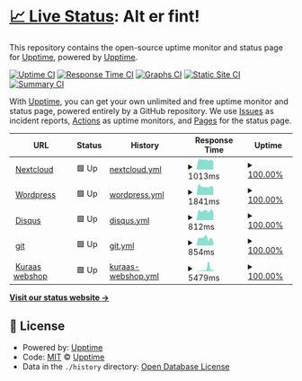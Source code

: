 # [📈 Live Status](https://status.voit.cloud): <!--live status--> **Alt er fint!**

This repository contains the open-source uptime monitor and status page for [Upptime](https://upptime.js.org), powered by [Upptime](https://github.com/upptime/upptime).

[![Uptime CI](https://github.com/voitvode/upptime/workflows/Uptime%20CI/badge.svg)](https://github.com/voitvode/upptime/actions?query=workflow%3A%22Uptime+CI%22)
[![Response Time CI](https://github.com/voitvode/upptime/workflows/Response%20Time%20CI/badge.svg)](https://github.com/voitvode/upptime/actions?query=workflow%3A%22Response+Time+CI%22)
[![Graphs CI](https://github.com/voitvode/upptime/workflows/Graphs%20CI/badge.svg)](https://github.com/voitvode/upptime/actions?query=workflow%3A%22Graphs+CI%22)
[![Static Site CI](https://github.com/voitvode/upptime/workflows/Static%20Site%20CI/badge.svg)](https://github.com/voitvode/upptime/actions?query=workflow%3A%22Static+Site+CI%22)
[![Summary CI](https://github.com/voitvode/upptime/workflows/Summary%20CI/badge.svg)](https://github.com/voitvode/upptime/actions?query=workflow%3A%22Summary+CI%22)

With [Upptime](https://upptime.js.org), you can get your own unlimited and free uptime monitor and status page, powered entirely by a GitHub repository. We use [Issues](https://github.com/upptime/upptime/issues) as incident reports, [Actions](https://github.com/voitvode/upptime/actions) as uptime monitors, and [Pages](https://status.voit.cloud) for the status page.

<!--start: status pages-->
<!-- This summary is generated by Upptime (https://github.com/upptime/upptime) -->
<!-- Do not edit this manually, your changes will be overwritten -->
<!-- prettier-ignore -->
| URL | Status | History | Response Time | Uptime |
| --- | ------ | ------- | ------------- | ------ |
| <img alt="" src="https://favicons.githubusercontent.com/voit.cloud" height="13"> [Nextcloud](https://voit.cloud) | 🟩 Up | [nextcloud.yml](https://github.com/voitcode/upptime/commits/HEAD/history/nextcloud.yml) | <details><summary><img alt="Response time graph" src="./graphs/nextcloud/response-time-week.png" height="20"> 1013ms</summary><br><a href="https://status.voit.cloud/history/nextcloud"><img alt="Response time 951" src="https://img.shields.io/endpoint?url=https%3A%2F%2Fraw.githubusercontent.com%2Fvoitcode%2Fupptime%2FHEAD%2Fapi%2Fnextcloud%2Fresponse-time.json"></a><br><a href="https://status.voit.cloud/history/nextcloud"><img alt="24-hour response time 816" src="https://img.shields.io/endpoint?url=https%3A%2F%2Fraw.githubusercontent.com%2Fvoitcode%2Fupptime%2FHEAD%2Fapi%2Fnextcloud%2Fresponse-time-day.json"></a><br><a href="https://status.voit.cloud/history/nextcloud"><img alt="7-day response time 1013" src="https://img.shields.io/endpoint?url=https%3A%2F%2Fraw.githubusercontent.com%2Fvoitcode%2Fupptime%2FHEAD%2Fapi%2Fnextcloud%2Fresponse-time-week.json"></a><br><a href="https://status.voit.cloud/history/nextcloud"><img alt="30-day response time 951" src="https://img.shields.io/endpoint?url=https%3A%2F%2Fraw.githubusercontent.com%2Fvoitcode%2Fupptime%2FHEAD%2Fapi%2Fnextcloud%2Fresponse-time-month.json"></a><br><a href="https://status.voit.cloud/history/nextcloud"><img alt="1-year response time 951" src="https://img.shields.io/endpoint?url=https%3A%2F%2Fraw.githubusercontent.com%2Fvoitcode%2Fupptime%2FHEAD%2Fapi%2Fnextcloud%2Fresponse-time-year.json"></a></details> | <details><summary><a href="https://status.voit.cloud/history/nextcloud">100.00%</a></summary><a href="https://status.voit.cloud/history/nextcloud"><img alt="All-time uptime 100.00%" src="https://img.shields.io/endpoint?url=https%3A%2F%2Fraw.githubusercontent.com%2Fvoitcode%2Fupptime%2FHEAD%2Fapi%2Fnextcloud%2Fuptime.json"></a><br><a href="https://status.voit.cloud/history/nextcloud"><img alt="24-hour uptime 100.00%" src="https://img.shields.io/endpoint?url=https%3A%2F%2Fraw.githubusercontent.com%2Fvoitcode%2Fupptime%2FHEAD%2Fapi%2Fnextcloud%2Fuptime-day.json"></a><br><a href="https://status.voit.cloud/history/nextcloud"><img alt="7-day uptime 100.00%" src="https://img.shields.io/endpoint?url=https%3A%2F%2Fraw.githubusercontent.com%2Fvoitcode%2Fupptime%2FHEAD%2Fapi%2Fnextcloud%2Fuptime-week.json"></a><br><a href="https://status.voit.cloud/history/nextcloud"><img alt="30-day uptime 100.00%" src="https://img.shields.io/endpoint?url=https%3A%2F%2Fraw.githubusercontent.com%2Fvoitcode%2Fupptime%2FHEAD%2Fapi%2Fnextcloud%2Fuptime-month.json"></a><br><a href="https://status.voit.cloud/history/nextcloud"><img alt="1-year uptime 100.00%" src="https://img.shields.io/endpoint?url=https%3A%2F%2Fraw.githubusercontent.com%2Fvoitcode%2Fupptime%2FHEAD%2Fapi%2Fnextcloud%2Fuptime-year.json"></a></details>
| <img alt="" src="https://favicons.githubusercontent.com/voit.no" height="13"> [Wordpress](https://voit.no) | 🟩 Up | [wordpress.yml](https://github.com/voitcode/upptime/commits/HEAD/history/wordpress.yml) | <details><summary><img alt="Response time graph" src="./graphs/wordpress/response-time-week.png" height="20"> 1841ms</summary><br><a href="https://status.voit.cloud/history/wordpress"><img alt="Response time 1921" src="https://img.shields.io/endpoint?url=https%3A%2F%2Fraw.githubusercontent.com%2Fvoitcode%2Fupptime%2FHEAD%2Fapi%2Fwordpress%2Fresponse-time.json"></a><br><a href="https://status.voit.cloud/history/wordpress"><img alt="24-hour response time 1682" src="https://img.shields.io/endpoint?url=https%3A%2F%2Fraw.githubusercontent.com%2Fvoitcode%2Fupptime%2FHEAD%2Fapi%2Fwordpress%2Fresponse-time-day.json"></a><br><a href="https://status.voit.cloud/history/wordpress"><img alt="7-day response time 1841" src="https://img.shields.io/endpoint?url=https%3A%2F%2Fraw.githubusercontent.com%2Fvoitcode%2Fupptime%2FHEAD%2Fapi%2Fwordpress%2Fresponse-time-week.json"></a><br><a href="https://status.voit.cloud/history/wordpress"><img alt="30-day response time 1921" src="https://img.shields.io/endpoint?url=https%3A%2F%2Fraw.githubusercontent.com%2Fvoitcode%2Fupptime%2FHEAD%2Fapi%2Fwordpress%2Fresponse-time-month.json"></a><br><a href="https://status.voit.cloud/history/wordpress"><img alt="1-year response time 1921" src="https://img.shields.io/endpoint?url=https%3A%2F%2Fraw.githubusercontent.com%2Fvoitcode%2Fupptime%2FHEAD%2Fapi%2Fwordpress%2Fresponse-time-year.json"></a></details> | <details><summary><a href="https://status.voit.cloud/history/wordpress">100.00%</a></summary><a href="https://status.voit.cloud/history/wordpress"><img alt="All-time uptime 100.00%" src="https://img.shields.io/endpoint?url=https%3A%2F%2Fraw.githubusercontent.com%2Fvoitcode%2Fupptime%2FHEAD%2Fapi%2Fwordpress%2Fuptime.json"></a><br><a href="https://status.voit.cloud/history/wordpress"><img alt="24-hour uptime 100.00%" src="https://img.shields.io/endpoint?url=https%3A%2F%2Fraw.githubusercontent.com%2Fvoitcode%2Fupptime%2FHEAD%2Fapi%2Fwordpress%2Fuptime-day.json"></a><br><a href="https://status.voit.cloud/history/wordpress"><img alt="7-day uptime 100.00%" src="https://img.shields.io/endpoint?url=https%3A%2F%2Fraw.githubusercontent.com%2Fvoitcode%2Fupptime%2FHEAD%2Fapi%2Fwordpress%2Fuptime-week.json"></a><br><a href="https://status.voit.cloud/history/wordpress"><img alt="30-day uptime 100.00%" src="https://img.shields.io/endpoint?url=https%3A%2F%2Fraw.githubusercontent.com%2Fvoitcode%2Fupptime%2FHEAD%2Fapi%2Fwordpress%2Fuptime-month.json"></a><br><a href="https://status.voit.cloud/history/wordpress"><img alt="1-year uptime 100.00%" src="https://img.shields.io/endpoint?url=https%3A%2F%2Fraw.githubusercontent.com%2Fvoitcode%2Fupptime%2FHEAD%2Fapi%2Fwordpress%2Fuptime-year.json"></a></details>
| <img alt="" src="https://favicons.githubusercontent.com/prat.voit.no" height="13"> [Disqus](https://prat.voit.no) | 🟩 Up | [disqus.yml](https://github.com/voitcode/upptime/commits/HEAD/history/disqus.yml) | <details><summary><img alt="Response time graph" src="./graphs/disqus/response-time-week.png" height="20"> 812ms</summary><br><a href="https://status.voit.cloud/history/disqus"><img alt="Response time 796" src="https://img.shields.io/endpoint?url=https%3A%2F%2Fraw.githubusercontent.com%2Fvoitcode%2Fupptime%2FHEAD%2Fapi%2Fdisqus%2Fresponse-time.json"></a><br><a href="https://status.voit.cloud/history/disqus"><img alt="24-hour response time 713" src="https://img.shields.io/endpoint?url=https%3A%2F%2Fraw.githubusercontent.com%2Fvoitcode%2Fupptime%2FHEAD%2Fapi%2Fdisqus%2Fresponse-time-day.json"></a><br><a href="https://status.voit.cloud/history/disqus"><img alt="7-day response time 812" src="https://img.shields.io/endpoint?url=https%3A%2F%2Fraw.githubusercontent.com%2Fvoitcode%2Fupptime%2FHEAD%2Fapi%2Fdisqus%2Fresponse-time-week.json"></a><br><a href="https://status.voit.cloud/history/disqus"><img alt="30-day response time 796" src="https://img.shields.io/endpoint?url=https%3A%2F%2Fraw.githubusercontent.com%2Fvoitcode%2Fupptime%2FHEAD%2Fapi%2Fdisqus%2Fresponse-time-month.json"></a><br><a href="https://status.voit.cloud/history/disqus"><img alt="1-year response time 796" src="https://img.shields.io/endpoint?url=https%3A%2F%2Fraw.githubusercontent.com%2Fvoitcode%2Fupptime%2FHEAD%2Fapi%2Fdisqus%2Fresponse-time-year.json"></a></details> | <details><summary><a href="https://status.voit.cloud/history/disqus">100.00%</a></summary><a href="https://status.voit.cloud/history/disqus"><img alt="All-time uptime 100.00%" src="https://img.shields.io/endpoint?url=https%3A%2F%2Fraw.githubusercontent.com%2Fvoitcode%2Fupptime%2FHEAD%2Fapi%2Fdisqus%2Fuptime.json"></a><br><a href="https://status.voit.cloud/history/disqus"><img alt="24-hour uptime 100.00%" src="https://img.shields.io/endpoint?url=https%3A%2F%2Fraw.githubusercontent.com%2Fvoitcode%2Fupptime%2FHEAD%2Fapi%2Fdisqus%2Fuptime-day.json"></a><br><a href="https://status.voit.cloud/history/disqus"><img alt="7-day uptime 100.00%" src="https://img.shields.io/endpoint?url=https%3A%2F%2Fraw.githubusercontent.com%2Fvoitcode%2Fupptime%2FHEAD%2Fapi%2Fdisqus%2Fuptime-week.json"></a><br><a href="https://status.voit.cloud/history/disqus"><img alt="30-day uptime 100.00%" src="https://img.shields.io/endpoint?url=https%3A%2F%2Fraw.githubusercontent.com%2Fvoitcode%2Fupptime%2FHEAD%2Fapi%2Fdisqus%2Fuptime-month.json"></a><br><a href="https://status.voit.cloud/history/disqus"><img alt="1-year uptime 100.00%" src="https://img.shields.io/endpoint?url=https%3A%2F%2Fraw.githubusercontent.com%2Fvoitcode%2Fupptime%2FHEAD%2Fapi%2Fdisqus%2Fuptime-year.json"></a></details>
| <img alt="" src="https://favicons.githubusercontent.com/git.voit.no" height="13"> [git](https://git.voit.no) | 🟩 Up | [git.yml](https://github.com/voitcode/upptime/commits/HEAD/history/git.yml) | <details><summary><img alt="Response time graph" src="./graphs/git/response-time-week.png" height="20"> 854ms</summary><br><a href="https://status.voit.cloud/history/git"><img alt="Response time 740" src="https://img.shields.io/endpoint?url=https%3A%2F%2Fraw.githubusercontent.com%2Fvoitcode%2Fupptime%2FHEAD%2Fapi%2Fgit%2Fresponse-time.json"></a><br><a href="https://status.voit.cloud/history/git"><img alt="24-hour response time 441" src="https://img.shields.io/endpoint?url=https%3A%2F%2Fraw.githubusercontent.com%2Fvoitcode%2Fupptime%2FHEAD%2Fapi%2Fgit%2Fresponse-time-day.json"></a><br><a href="https://status.voit.cloud/history/git"><img alt="7-day response time 854" src="https://img.shields.io/endpoint?url=https%3A%2F%2Fraw.githubusercontent.com%2Fvoitcode%2Fupptime%2FHEAD%2Fapi%2Fgit%2Fresponse-time-week.json"></a><br><a href="https://status.voit.cloud/history/git"><img alt="30-day response time 740" src="https://img.shields.io/endpoint?url=https%3A%2F%2Fraw.githubusercontent.com%2Fvoitcode%2Fupptime%2FHEAD%2Fapi%2Fgit%2Fresponse-time-month.json"></a><br><a href="https://status.voit.cloud/history/git"><img alt="1-year response time 740" src="https://img.shields.io/endpoint?url=https%3A%2F%2Fraw.githubusercontent.com%2Fvoitcode%2Fupptime%2FHEAD%2Fapi%2Fgit%2Fresponse-time-year.json"></a></details> | <details><summary><a href="https://status.voit.cloud/history/git">100.00%</a></summary><a href="https://status.voit.cloud/history/git"><img alt="All-time uptime 100.00%" src="https://img.shields.io/endpoint?url=https%3A%2F%2Fraw.githubusercontent.com%2Fvoitcode%2Fupptime%2FHEAD%2Fapi%2Fgit%2Fuptime.json"></a><br><a href="https://status.voit.cloud/history/git"><img alt="24-hour uptime 100.00%" src="https://img.shields.io/endpoint?url=https%3A%2F%2Fraw.githubusercontent.com%2Fvoitcode%2Fupptime%2FHEAD%2Fapi%2Fgit%2Fuptime-day.json"></a><br><a href="https://status.voit.cloud/history/git"><img alt="7-day uptime 100.00%" src="https://img.shields.io/endpoint?url=https%3A%2F%2Fraw.githubusercontent.com%2Fvoitcode%2Fupptime%2FHEAD%2Fapi%2Fgit%2Fuptime-week.json"></a><br><a href="https://status.voit.cloud/history/git"><img alt="30-day uptime 100.00%" src="https://img.shields.io/endpoint?url=https%3A%2F%2Fraw.githubusercontent.com%2Fvoitcode%2Fupptime%2FHEAD%2Fapi%2Fgit%2Fuptime-month.json"></a><br><a href="https://status.voit.cloud/history/git"><img alt="1-year uptime 100.00%" src="https://img.shields.io/endpoint?url=https%3A%2F%2Fraw.githubusercontent.com%2Fvoitcode%2Fupptime%2FHEAD%2Fapi%2Fgit%2Fuptime-year.json"></a></details>
| <img alt="" src="https://favicons.githubusercontent.com/kuraas.net" height="13"> [Kuraas webshop](https://kuraas.net) | 🟩 Up | [kuraas-webshop.yml](https://github.com/voitcode/upptime/commits/HEAD/history/kuraas-webshop.yml) | <details><summary><img alt="Response time graph" src="./graphs/kuraas-webshop/response-time-week.png" height="20"> 5479ms</summary><br><a href="https://status.voit.cloud/history/kuraas-webshop"><img alt="Response time 2606" src="https://img.shields.io/endpoint?url=https%3A%2F%2Fraw.githubusercontent.com%2Fvoitcode%2Fupptime%2FHEAD%2Fapi%2Fkuraas-webshop%2Fresponse-time.json"></a><br><a href="https://status.voit.cloud/history/kuraas-webshop"><img alt="24-hour response time 4084" src="https://img.shields.io/endpoint?url=https%3A%2F%2Fraw.githubusercontent.com%2Fvoitcode%2Fupptime%2FHEAD%2Fapi%2Fkuraas-webshop%2Fresponse-time-day.json"></a><br><a href="https://status.voit.cloud/history/kuraas-webshop"><img alt="7-day response time 5479" src="https://img.shields.io/endpoint?url=https%3A%2F%2Fraw.githubusercontent.com%2Fvoitcode%2Fupptime%2FHEAD%2Fapi%2Fkuraas-webshop%2Fresponse-time-week.json"></a><br><a href="https://status.voit.cloud/history/kuraas-webshop"><img alt="30-day response time 2606" src="https://img.shields.io/endpoint?url=https%3A%2F%2Fraw.githubusercontent.com%2Fvoitcode%2Fupptime%2FHEAD%2Fapi%2Fkuraas-webshop%2Fresponse-time-month.json"></a><br><a href="https://status.voit.cloud/history/kuraas-webshop"><img alt="1-year response time 2606" src="https://img.shields.io/endpoint?url=https%3A%2F%2Fraw.githubusercontent.com%2Fvoitcode%2Fupptime%2FHEAD%2Fapi%2Fkuraas-webshop%2Fresponse-time-year.json"></a></details> | <details><summary><a href="https://status.voit.cloud/history/kuraas-webshop">100.00%</a></summary><a href="https://status.voit.cloud/history/kuraas-webshop"><img alt="All-time uptime 100.00%" src="https://img.shields.io/endpoint?url=https%3A%2F%2Fraw.githubusercontent.com%2Fvoitcode%2Fupptime%2FHEAD%2Fapi%2Fkuraas-webshop%2Fuptime.json"></a><br><a href="https://status.voit.cloud/history/kuraas-webshop"><img alt="24-hour uptime 100.00%" src="https://img.shields.io/endpoint?url=https%3A%2F%2Fraw.githubusercontent.com%2Fvoitcode%2Fupptime%2FHEAD%2Fapi%2Fkuraas-webshop%2Fuptime-day.json"></a><br><a href="https://status.voit.cloud/history/kuraas-webshop"><img alt="7-day uptime 100.00%" src="https://img.shields.io/endpoint?url=https%3A%2F%2Fraw.githubusercontent.com%2Fvoitcode%2Fupptime%2FHEAD%2Fapi%2Fkuraas-webshop%2Fuptime-week.json"></a><br><a href="https://status.voit.cloud/history/kuraas-webshop"><img alt="30-day uptime 100.00%" src="https://img.shields.io/endpoint?url=https%3A%2F%2Fraw.githubusercontent.com%2Fvoitcode%2Fupptime%2FHEAD%2Fapi%2Fkuraas-webshop%2Fuptime-month.json"></a><br><a href="https://status.voit.cloud/history/kuraas-webshop"><img alt="1-year uptime 100.00%" src="https://img.shields.io/endpoint?url=https%3A%2F%2Fraw.githubusercontent.com%2Fvoitcode%2Fupptime%2FHEAD%2Fapi%2Fkuraas-webshop%2Fuptime-year.json"></a></details>

<!--end: status pages-->

[**Visit our status website →**](https://status.voit.cloud)

## 📄 License

- Powered by: [Upptime](https://github.com/upptime/upptime)
- Code: [MIT](./LICENSE) © [Upptime](https://upptime.js.org)
- Data in the `./history` directory: [Open Database License](https://opendatacommons.org/licenses/odbl/1-0/)
